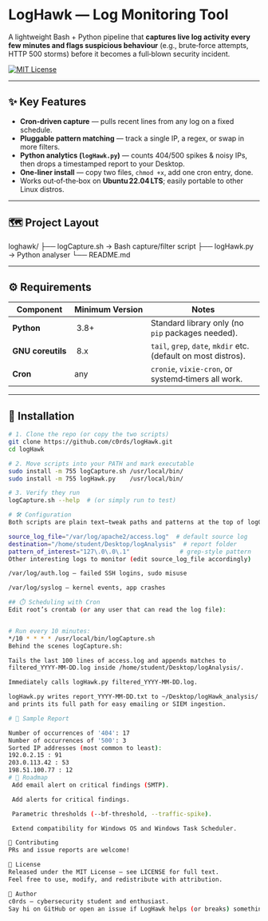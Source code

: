 # LogHawk — Log Monitoring Tool

A lightweight Bash + Python pipeline that **captures live log activity every few minutes and flags suspicious behaviour** (e.g., brute‑force attempts, HTTP 500 storms) before it becomes a full‑blown security incident.

[![MIT License](https://img.shields.io/badge/license-MIT-green.svg)](#license)

---

## ✨ Key Features
- **Cron‑driven capture** — pulls recent lines from any log on a fixed schedule.
- **Pluggable pattern matching** — track a single IP, a regex, or swap in more filters.
- **Python analytics (`logHawk.py`)** — counts 404/500 spikes & noisy IPs, then drops a timestamped report to your Desktop.
- **One‑liner install** — copy two files, `chmod +x`, add one cron entry, done.
- Works out‑of‑the‑box on **Ubuntu 22.04 LTS**; easily portable to other Linux distros.

---

## 🗺️ Project Layout
loghawk/
├── logCapture.sh → Bash capture/filter script
├── logHawk.py → Python analyser
└── README.md

---

## ⚙️ Requirements
| Component | Minimum Version | Notes |
|-----------|-----------------|-------|
| **Python** | 3.8+ | Standard library only (no `pip` packages needed). |
| **GNU coreutils** | 8.x | `tail`, `grep`, `date`, `mkdir` etc. (default on most distros). |
| **Cron** | any | `cronie`, `vixie‑cron`, or systemd‐timers all work. |

---

## 🚀 Installation

```bash
# 1. Clone the repo (or copy the two scripts)
git clone https://github.com/c0rds/logHawk.git
cd logHawk

# 2. Move scripts into your PATH and mark executable
sudo install -m 755 logCapture.sh /usr/local/bin/
sudo install -m 755 logHawk.py    /usr/local/bin/

# 3. Verify they run
logCapture.sh --help  # (or simply run to test)

# 🛠️ Configuration
Both scripts are plain text—tweak paths and patterns at the top of logCapture.sh.

source_log_file="/var/log/apache2/access.log"  # default source log
destination="/home/student/Desktop/logAnalysis"  # report folder
pattern_of_interest="127\.0\.0\.1"              # grep‑style pattern
Other interesting logs to monitor (edit source_log_file accordingly)

/var/log/auth.log – failed SSH logins, sudo misuse

/var/log/syslog – kernel events, app crashes

## ⏱️ Scheduling with Cron
Edit root’s crontab (or any user that can read the log file):


# Run every 10 minutes:
*/10 * * * * /usr/local/bin/logCapture.sh
Behind the scenes logCapture.sh:

Tails the last 100 lines of access.log and appends matches to
filtered_YYYY‑MM‑DD.log inside /home/student/Desktop/logAnalysis/.

Immediately calls logHawk.py filtered_YYYY‑MM‑DD.log.

logHawk.py writes report_YYYY‑MM‑DD.txt to ~/Desktop/logHawk_analysis/
and prints its full path for easy emailing or SIEM ingestion.

# 📄 Sample Report

Number of occurrences of '404': 17
Number of occurrences of '500': 3
Sorted IP addresses (most common to least):
192.0.2.15 : 91
203.0.113.42 : 53
198.51.100.77 : 12
# 🚧 Roadmap
 Add email alert on critical findings (SMTP).

 Add alerts for critical findings.

 Parametric thresholds (--bf-threshold, --traffic-spike).

 Extend compatibility for Windows OS and Windows Task Scheduler.

🤝 Contributing
PRs and issue reports are welcome!

📜 License
Released under the MIT License — see LICENSE for full text.
Feel free to use, modify, and redistribute with attribution.

👤 Author
c0rds – cybersecurity student and enthusiast.
Say hi on GitHub or open an issue if LogHawk helps (or breaks) something!
